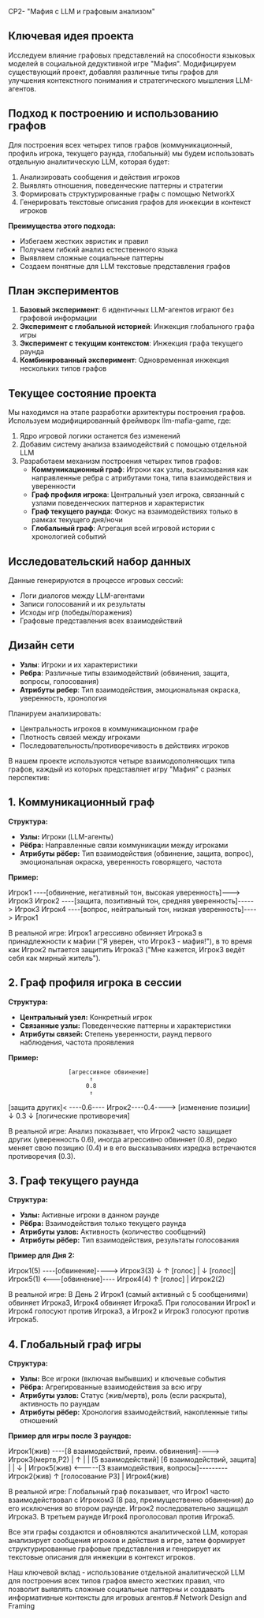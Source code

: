 CP2- "Мафия с LLM и графовым анализом"

## Ключевая идея проекта
Исследуем влияние графовых представлений на способности языковых моделей в социальной дедуктивной игре "Мафия". Модифицируем существующий проект, добавляя различные типы графов для улучшения контекстного понимания и стратегического мышления LLM-агентов.

## Подход к построению и использованию графов
Для построения всех четырех типов графов (коммуникационный, профиль игрока, текущего раунда, глобальный) мы будем использовать отдельную аналитическую LLM, которая будет:

1. Анализировать сообщения и действия игроков
2. Выявлять отношения, поведенческие паттерны и стратегии
3. Формировать структурированные графы с помощью NetworkX
4. Генерировать текстовые описания графов для инжекции в контекст игроков

**Преимущества этого подхода:**
- Избегаем жестких эвристик и правил
- Получаем гибкий анализ естественного языка
- Выявляем сложные социальные паттерны
- Создаем понятные для LLM текстовые представления графов

## План экспериментов

1. **Базовый эксперимент**: 6 идентичных LLM-агентов играют без графовой информации
2. **Эксперимент с глобальной историей**: Инжекция глобального графа игры
3. **Эксперимент с текущим контекстом**: Инжекция графа текущего раунда
4. **Комбинированный эксперимент**: Одновременная инжекция нескольких типов графов

## Текущее состояние проекта
Мы находимся на этапе разработки архитектуры построения графов. Используем модифицированный фреймворк llm-mafia-game, где:

1. Ядро игровой логики останется без изменений
2. Добавим систему анализа взаимодействий с помощью отдельной LLM
3. Разработаем механизм построения четырех типов графов:
   - **Коммуникационный граф**: Игроки как узлы, высказывания как направленные ребра с атрибутами тона, типа взаимодействия и уверенности
   - **Граф профиля игрока**: Центральный узел игрока, связанный с узлами поведенческих паттернов и характеристик
   - **Граф текущего раунда**: Фокус на взаимодействиях только в рамках текущего дня/ночи
   - **Глобальный граф**: Агрегация всей игровой истории с хронологией событий

## Исследовательский набор данных
Данные генерируются в процессе игровых сессий:
- Логи диалогов между LLM-агентами
- Записи голосований и их результаты
- Исходы игр (победы/поражения)
- Графовые представления всех взаимодействий

## Дизайн сети
- **Узлы**: Игроки и их характеристики
- **Ребра**: Различные типы взаимодействий (обвинения, защита, вопросы, голосования)
- **Атрибуты ребер**: Тип взаимодействия, эмоциональная окраска, уверенность, хронология

Планируем анализировать:
- Центральность игроков в коммуникационном графе
- Плотность связей между игроками
- Последовательность/противоречивость в действиях игроков

В нашем проекте используются четыре взаимодополняющих типа графов, каждый из которых представляет игру "Мафия" с разных перспектив:
## 1. Коммуникационный граф
**Структура:**
- **Узлы:** Игроки (LLM-агенты)
- **Рёбра:** Направленные связи коммуникации между игроками
- **Атрибуты рёбер:** Тип взаимодействия (обвинение, защита, вопрос), эмоциональная окраска, уверенность говорящего, частота

**Пример:**

Игрок1 ----[обвинение, негативный тон, высокая уверенность]---> Игрок3
Игрок2 ----[защита, позитивный тон, средняя уверенность]-----> Игрок3
Игрок4 ----[вопрос, нейтральный тон, низкая уверенность]----> Игрок1

В реальной игре: Игрок1 агрессивно обвиняет Игрока3 в принадлежности к мафии ("Я уверен, что Игрок3 - мафия!"), в то время как Игрок2 пытается защитить Игрока3 ("Мне кажется, Игрок3 ведёт себя как мирный житель").

## 2. Граф профиля игрока в сессии
**Структура:**
- **Центральный узел:** Конкретный игрок
- **Связанные узлы:** Поведенческие паттерны и характеристики
- **Атрибуты связей:** Степень уверенности, раунд первого наблюдения, частота проявления

**Пример:**



              	     [агрессивное обвинение]
                           ↑
                          0.8
                           ↑
[защита других]< ----0.6---- Игрок2----0.4----> [изменение позиции]
                           ↓
                          0.3
                           ↓
                   [логические противоречия]

В реальной игре: Анализ показывает, что Игрок2 часто защищает других (уверенность 0.6), иногда агрессивно обвиняет (0.8), редко меняет свою позицию (0.4) и в его высказываниях изредка встречаются противоречия (0.3).

## 3. Граф текущего раунда

**Структура:**
- **Узлы:** Активные игроки в данном раунде
- **Рёбра:** Взаимодействия только текущего раунда
- **Атрибуты узлов:** Активность (количество сообщений)
- **Атрибуты рёбер:** Тип взаимодействия, результаты голосования

**Пример для Дня 2:**

Игрок1(5) ----[обвинение]----> Игрок3(3)
    ↓              ↑
[голос]            |
    ↓       [голос]|
Игрок5(1) <---[обвинение]---- Игрок4(4)
    ↑
[голос]
    |
Игрок2(2)


В реальной игре: В День 2 Игрок1 (самый активный с 5 сообщениями) обвиняет Игрока3, Игрок4 обвиняет Игрока5. При голосовании Игрок1 и Игрок4 голосуют против Игрока3, а Игрок2 и Игрок3 голосуют против Игрока5.

## 4. Глобальный граф игры

**Структура:**
- **Узлы:** Все игроки (включая выбывших) и ключевые события
- **Рёбра:** Агрегированные взаимодействия за всю игру
- **Атрибуты узлов:** Статус (жив/мертв), роль (если раскрыта), активность по раундам
- **Атрибуты рёбер:** Хронология взаимодействий, накопленные типы отношений

**Пример для игры после 3 раундов:**

Игрок1(жив) ----[8 взаимодействий, преим. обвинения]----> Игрок3(мертв,Р2)
    |                                                        ↑
    |                                                        |
[5 взаимодействий]                         [6 взаимодействий, защита]
    |                                                        |
    ↓                                                        |
Игрок5(жив) <-----[3 взаимодействия, вопросы]--------- Игрок2(жив)
    ↑
[голосование Р3]
    |
Игрок4(жив)

В реальной игре: Глобальный граф показывает, что Игрок1 часто взаимодействовал с Игроком3 (8 раз, преимущественно обвинения) до его исключения во втором раунде. Игрок2 последовательно защищал Игрока3. В третьем раунде Игрок4 проголосовал против Игрока5.

Все эти графы создаются и обновляются аналитической LLM, которая анализирует сообщения игроков и действия в игре, затем формирует структурированные графовые представления и генерирует их текстовые описания для инжекции в контекст игроков.

Наш ключевой вклад - использование отдельной аналитической LLM для построения всех типов графов вместо жестких правил, что позволит выявлять сложные социальные паттерны и создавать информативные контексты для игровых агентов.# Network Design and Framing
